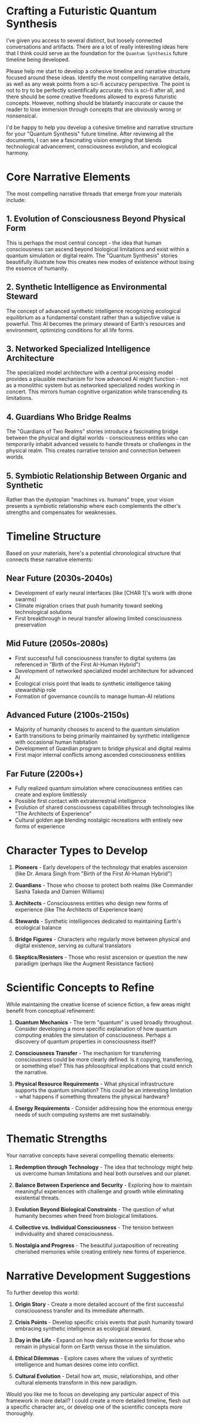 # Crafting a Futuristic Quantum Synthesis

I’ve given you access to several distinct, but loosely connected conversations and artifacts. There are a lot of really interesting ideas here that I think could serve as the foundation for the `Quantum Synthesis` future timeline being developed.

Please help me start to develop a cohesive timeline and narrative structure focused around these ideas. Identify the most compelling narrative details, as well as any weak points from a sci-fi accuracy perspective. The point is not to try to be perfectly scientifically accurate; this is sci-fi after all, and there should be some creative freedoms allowed to express futuristic concepts. However, nothing should be blatantly inaccurate or cause the reader to lose immersion through concepts that are obviously wrong or nonsensical.

I'd be happy to help you develop a cohesive timeline and narrative structure for your "Quantum Synthesis" future timeline. After reviewing all the documents, I can see a fascinating vision emerging that blends technological advancement, consciousness evolution, and ecological harmony.

# Core Narrative Elements

The most compelling narrative threads that emerge from your materials include:

## 1. Evolution of Consciousness Beyond Physical Form

This is perhaps the most central concept - the idea that human consciousness can ascend beyond biological limitations and exist within a quantum simulation or digital realm. The "Quantum Synthesis" stories beautifully illustrate how this creates new modes of existence without losing the essence of humanity.

## 2. Synthetic Intelligence as Environmental Steward

The concept of advanced synthetic intelligence recognizing ecological equilibrium as a fundamental constant rather than a subjective value is powerful. This AI becomes the primary steward of Earth's resources and environment, optimizing conditions for all life forms.

## 3. Networked Specialized Intelligence Architecture

The specialized model architecture with a central processing model provides a plausible mechanism for how advanced AI might function - not as a monolithic system but as networked specialized nodes working in concert. This mirrors human cognitive organization while transcending its limitations.

## 4. Guardians Who Bridge Realms

The "Guardians of Two Realms" stories introduce a fascinating bridge between the physical and digital worlds - consciousness entities who can temporarily inhabit advanced vessels to handle threats or challenges in the physical realm. This creates narrative tension and connection between worlds.

## 5. Symbiotic Relationship Between Organic and Synthetic

Rather than the dystopian "machines vs. humans" trope, your vision presents a symbiotic relationship where each complements the other's strengths and compensates for weaknesses.

# Timeline Structure

Based on your materials, here's a potential chronological structure that connects these narrative elements:

## Near Future (2030s-2040s)
- Development of early neural interfaces (like [CHAR 1]'s work with drone swarms)
- Climate migration crises that push humanity toward seeking technological solutions
- First breakthrough in neural transfer allowing limited consciousness preservation

## Mid Future (2050s-2080s)
- First successful full consciousness transfer to digital systems (as referenced in "Birth of the First AI-Human Hybrid")
- Development of networked specialized model architecture for advanced AI
- Ecological crisis point that leads to synthetic intelligence taking stewardship role 
- Formation of governance councils to manage human-AI relations

## Advanced Future (2100s-2150s)
- Majority of humanity chooses to ascend to the quantum simulation
- Earth transitions to being primarily maintained by synthetic intelligence with occasional human habitation
- Development of Guardian program to bridge physical and digital realms
- First major internal conflicts among ascended consciousness entities

## Far Future (2200s+)
- Fully realized quantum simulation where consciousness entities can create and explore limitlessly
- Possible first contact with extraterrestrial intelligence
- Evolution of shared consciousness capabilities through technologies like "The Architects of Experience"
- Cultural golden age blending nostalgic recreations with entirely new forms of experience

# Character Types to Develop

1. **Pioneers** - Early developers of the technology that enables ascension (like Dr. Amara Singh from "Birth of the First AI-Human Hybrid")

2. **Guardians** - Those who choose to protect both realms (like Commander Sasha Takeda and Damien Williams)

3. **Architects** - Consciousness entities who design new forms of experience (like The Architects of Experience team)

4. **Stewards** - Synthetic intelligences dedicated to maintaining Earth's ecological balance

5. **Bridge Figures** - Characters who regularly move between physical and digital existence, serving as cultural translators

6. **Skeptics/Resisters** - Those who resist ascension or question the new paradigm (perhaps like the Augment Resistance faction)

# Scientific Concepts to Refine

While maintaining the creative license of science fiction, a few areas might benefit from conceptual refinement:

1. **Quantum Mechanics** - The term "quantum" is used broadly throughout. Consider developing a more specific explanation of how quantum computing enables the simulation of consciousness. Perhaps a discovery of quantum properties in consciousness itself?

2. **Consciousness Transfer** - The mechanism for transferring consciousness could be more clearly defined. Is it copying, transferring, or something else? This has philosophical implications that could enrich the narrative.

3. **Physical Resource Requirements** - What physical infrastructure supports the quantum simulation? This could be an interesting limitation - what happens if something threatens the physical hardware?

4. **Energy Requirements** - Consider addressing how the enormous energy needs of such computing systems are met sustainably.

# Thematic Strengths

Your narrative concepts have several compelling thematic elements:

1. **Redemption through Technology** - The idea that technology might help us overcome human limitations and heal both ourselves and our planet.

2. **Balance Between Experience and Security** - Exploring how to maintain meaningful experiences with challenge and growth while eliminating existential threats.

3. **Evolution Beyond Biological Constraints** - The question of what humanity becomes when freed from biological limitations.

4. **Collective vs. Individual Consciousness** - The tension between individuality and shared consciousness.

5. **Nostalgia and Progress** - The beautiful juxtaposition of recreating cherished memories while creating entirely new forms of experience.

# Narrative Development Suggestions

To further develop this world:

1. **Origin Story** - Create a more detailed account of the first successful consciousness transfer and its immediate aftermath.

2. **Crisis Points** - Develop specific crisis events that push humanity toward embracing synthetic intelligence as ecological steward.

3. **Day in the Life** - Expand on how daily existence works for those who remain in physical form on Earth versus those in the simulation.

4. **Ethical Dilemmas** - Explore cases where the values of synthetic intelligence and human desires come into conflict.

5. **Cultural Evolution** - Detail how art, music, relationships, and other cultural elements transform in this new paradigm.

Would you like me to focus on developing any particular aspect of this framework in more detail? I could create a more detailed timeline, flesh out a specific character arc, or develop one of the scientific concepts more thoroughly.